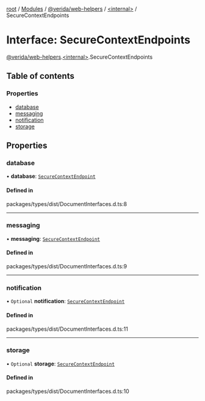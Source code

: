 [root](../README.md) / [Modules](../modules.md) / [@verida/web-helpers](../modules/verida_web_helpers.md) / [<internal\>](../modules/verida_web_helpers._internal_.md) / SecureContextEndpoints

# Interface: SecureContextEndpoints

[@verida/web-helpers](../modules/verida_web_helpers.md).[<internal\>](../modules/verida_web_helpers._internal_.md).SecureContextEndpoints

## Table of contents

### Properties

- [database](verida_web_helpers._internal_.SecureContextEndpoints.md#database)
- [messaging](verida_web_helpers._internal_.SecureContextEndpoints.md#messaging)
- [notification](verida_web_helpers._internal_.SecureContextEndpoints.md#notification)
- [storage](verida_web_helpers._internal_.SecureContextEndpoints.md#storage)

## Properties

### database

• **database**: [`SecureContextEndpoint`](verida_web_helpers._internal_.SecureContextEndpoint.md)

#### Defined in

packages/types/dist/DocumentInterfaces.d.ts:8

___

### messaging

• **messaging**: [`SecureContextEndpoint`](verida_web_helpers._internal_.SecureContextEndpoint.md)

#### Defined in

packages/types/dist/DocumentInterfaces.d.ts:9

___

### notification

• `Optional` **notification**: [`SecureContextEndpoint`](verida_web_helpers._internal_.SecureContextEndpoint.md)

#### Defined in

packages/types/dist/DocumentInterfaces.d.ts:11

___

### storage

• `Optional` **storage**: [`SecureContextEndpoint`](verida_web_helpers._internal_.SecureContextEndpoint.md)

#### Defined in

packages/types/dist/DocumentInterfaces.d.ts:10

